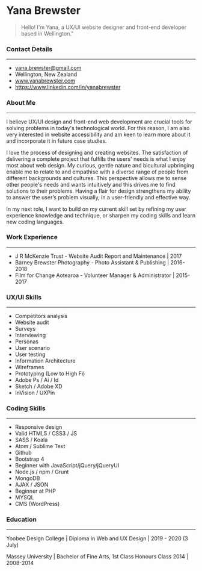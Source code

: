 # Yana Brewster
> Hello! I'm Yana, a UX/UI website designer and front-end developer based in Wellington."

### Contact Details
---
  - yana.brewster@gmail.com
  - Wellington, New Zealand
  - [www.yanabrewster.com ](https://www.yanabrewster.com/)
  - https://www.linkedin.com/in/yanabrewster

### About Me
---
I believe UX/UI design and front-end web development are crucial tools for solving problems in today's technological world. For this reason, I am also very interested in website accessibility and am keen to learn more about it and incorporate it in future case studies.

I love the process of designing and creating websites. The satisfaction of delivering a complete project that fulfills the users' needs is what I enjoy most about web design. My curious, gentle nature and bicultural upbringing enable me to relate to and empathise with a diverse range of people from different backgrounds and cultures. This perspective allows me to sense other people's needs and wants intuitively and this drives me to find solutions to their problems. Having a flair for design strengthens my ability to answer the user’s problem visually, in a user-friendly and effective way.

In my next role, I want to build on my current skill set by refining my user experience knowledge and technique, or sharpen my coding skills and learn new coding languages.

### Work Experience
---
- J R McKenzie Trust - ​Website Audit Report and Maintenance | 2017
- Barney Brewster Photography - Photo Assistant & Publishing | 2016-2018
- Film for Change Aotearoa - Volunteer Manager & Administrator | 2015-2017

### UX/UI Skills
---
- Competitors analysis
- Website audit
- Surveys
- Interviewing
- Personas
- User scenario
- User testing
- Information Architecture
- Wireframes
- Prototyping (Low to High Fi)
- Adobe Ps / Ai / Id
- Sketch / Adobe XD
- InVision / UXPin

### Coding Skills
---
- Responsive design
- Valid HTML5 / CSS3 / JS
- SASS / Koala
- Atom / Sublime Text
- Github
- Bootstrap 4
- Beginner with JavaScript/jQuery/jQueryUI
- Node.js / npm / Grunt
- MongoDB
- AJAX / JSON
- Beginner at PHP
- MYSQL
- CMS (WordPress)


### Education
---

Yoobee Design College | Diploma in Web and UX Design | 2019 - 2020 (3 July)

Massey University | Bachelor of Fine Arts, 1st Class Honours Class 2014 | 2008-2014
